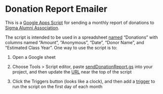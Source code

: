 # Donation Report Emailer

This is a [Google Apps Script](https://developers.google.com/apps-script/) for
sending a monthly report of donations to [Sigma Alumni
Association](https://lcamichigan.com).

The script is intended to be used in a spreadsheet
[named](https://developers.google.com/apps-script/reference/spreadsheet/spreadsheet#getsheetbynamename)
“Donations” with columns named “Amount”, “Anonymous”, “Date”, “Donor Name”, and
“Estimated Class Year”. One way to use the script is to:

1. Open a Google sheet

2. Choose Tools > Script editor, paste
[sendDonationReport.gs](sendDonationReport.gs) into your project, and then
update the [URL](sendDonationReport.gs#L4) near the top of the script

3. Click the Triggers button (looks like a clock), and then add a
[trigger](https://developers.google.com/apps-script/guides/triggers/installable#time-driven_triggers)
to run the script on the first day of each month
